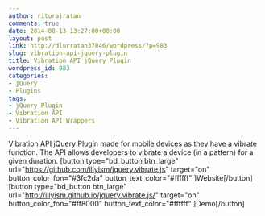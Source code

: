 ```yaml
---
author: riturajratan
comments: true
date: 2014-08-13 13:27:00+00:00
layout: post
link: http://dlurratan37846/wordpress/?p=983
slug: vibration-api-jquery-plugin
title: Vibration API jQuery Plugin
wordpress_id: 983
categories:
- jQuery
- Plugins
tags:
- jQuery Plugin
- Vibration API
- Vibration API Wrappers
---
```


Vibration API jQuery Plugin made for mobile devices as they have a vibrate function. The API allows developers to vibrate a device (in a pattern) for a given duration.
[button type="bd_button btn_large" url="https://github.com/illyism/jquery.vibrate.js" target="on" button_color_fon="#3fc2da" button_text_color="#ffffff" ]Website[/button] [button type="bd_button btn_large" url="http://illyism.github.io/jquery.vibrate.js/" target="on" button_color_fon="#ff8000" button_text_color="#ffffff" ]Demo[/button]
